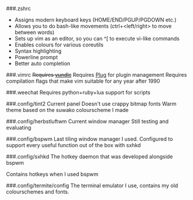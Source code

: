 ###.zshrc
- Assigns modern keyboard keys (HOME/END/PGUP/PGDOWN etc.)
- Allows you to do bash-like movements (ctrl+<left/right> to move between words)
- Sets up vim as an editor, so you can ^\[ to execute vi-like commands
- Enables colours for various coreutils
- Syntax highlighting
- Powerline prompt
- Better auto completion

###.vimrc
~~Requires [vundle](www.github.com/gmarik/vundle)~~
Requires [Plug](https://github.com/junegunn/vim-plug) for plugin management
Requires compilation flags that make vim suitable for any year after 1990

###.weechat
Requires python+ruby+lua support for scripts

###.config/tint2
Current panel
Doesn't use crappy bitmap fonts
Warm theme based on the suwako colourscheme I made

###.config/herbstluftwm
Current window manager
Still testing and evaluating

###.config/bspwm
Last tiling window manager I used. Configured to support every useful function
out of the box with sxhkd

###.config/sxhkd
The hotkey daemon that was developed alongside bspwm

Contains hotkeys when I used bspwm

###.config/termite/config
The terminal emulator I use, contains my old colourschemes and fonts.
